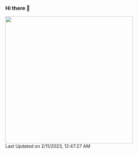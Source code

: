 ### Hi there 👋


<!--START_SECTION:lapras-card-->
<a href="https://lapras.com/public/chanmoro" target="_blank" rel="noopener noreferrer"><img src="https://lapras-card-generator.vercel.app/api/svg?e=3.84&b=3.57&i=3.68&b1=%23020E27&b2=%230E5593&i1=%23030E21&i2=%231688BF&l=ja" width="400" ></a>  
Last Updated on 2/11/2023, 12:47:27 AM
<!--END_SECTION:lapras-card-->
